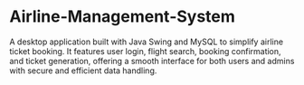 # Airline-Management-System
A desktop application built with Java Swing and MySQL to simplify airline ticket booking. It features user login, flight search, booking confirmation, and ticket generation, offering a smooth interface for both users and admins with secure and efficient data handling.

